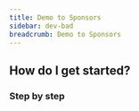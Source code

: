 ```yaml
---
title: Demo to Sponsors
sidebar: dev-bad
breadcrumb: Demo to Sponsors
---
```


## <background>

## How do I get started?

### Step by step

